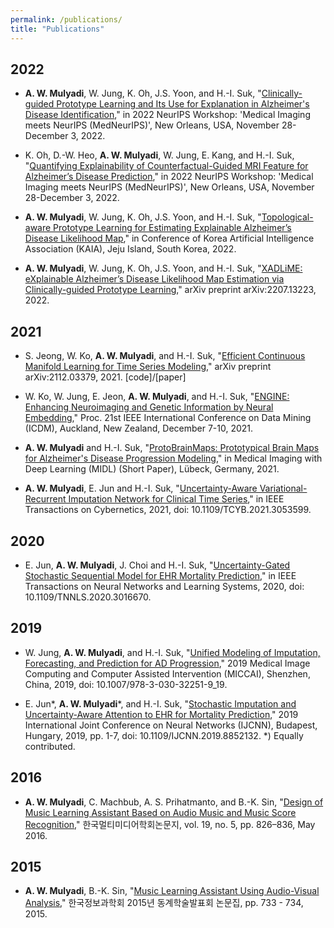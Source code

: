 ```yaml
---
permalink: /publications/
title: "Publications"
---
```

## 2022

- **A. W. Mulyadi**, W. Jung, K. Oh, J.S. Yoon, and H.-I. Suk, "[Clinically-guided Prototype Learning and Its Use for Explanation in Alzheimer's Disease Identification](-)," in 2022 NeurIPS Workshop: 'Medical Imaging meets NeurIPS (MedNeurIPS)', New Orleans, USA, November 28-December 3, 2022.

- K. Oh, D.-W. Heo, **A. W. Mulyadi**, W. Jung, E. Kang, and H.-I. Suk, "[Quantifying Explainability of Counterfactual-Guided MRI Feature for Alzheimer’s Disease Prediction](-)," in 2022 NeurIPS Workshop: 'Medical Imaging meets NeurIPS (MedNeurIPS)', New Orleans, USA, November 28-December 3, 2022.

- **A. W. Mulyadi**, W. Jung, K. Oh, J.S. Yoon, and H.-I. Suk, "[Topological-aware Prototype Learning for Estimating Explainable Alzheimer’s Disease Likelihood Map](-)," in Conference of Korea Artificial Intelligence Association (KAIA), Jeju Island, South Korea, 2022.

- **A. W. Mulyadi**, W. Jung, K. Oh, J.S. Yoon, and H.-I. Suk, "[XADLiME: eXplainable Alzheimer’s Disease Likelihood Map Estimation via Clinically-guided Prototype Learning](https://arxiv.org/abs/2207.13223)," arXiv preprint arXiv:2207.13223, 2022.

## 2021

- S. Jeong, W. Ko, **A. W. Mulyadi**, and H.-I. Suk, "[Efficient Continuous Manifold Learning for Time Series Modeling](https://arxiv.org/abs/2112.03379)," arXiv preprint arXiv:2112.03379, 2021. [code]/[paper]
  
- W. Ko, W. Jung, E. Jeon, **A. W. Mulyadi**, and H.-I. Suk,  "[ENGINE: Enhancing Neuroimaging and Genetic Information by Neural Embedding](https://ieeexplore.ieee.org/document/9679140)," Proc. 21st IEEE International Conference on Data Mining (ICDM), Auckland, New Zealand, December 7-10, 2021.

- **A. W. Mulyadi** and H.-I. Suk, "[ProtoBrainMaps: Prototypical Brain Maps for Alzheimer's Disease Progression Modeling](https://openreview.net/forum?id=O9EWFKXcXTU)," in Medical Imaging with Deep Learning (MIDL) (Short Paper), Lübeck, Germany, 2021.

- **A. W. Mulyadi**, E. Jun and H.-I. Suk, "[Uncertainty-Aware Variational-Recurrent Imputation Network for Clinical Time Series](https://ieeexplore.ieee.org/document/9370004)," in IEEE Transactions on Cybernetics, 2021, doi: 10.1109/TCYB.2021.3053599.

## 2020
- E. Jun, **A. W. Mulyadi**, J. Choi and H.-I. Suk, "[Uncertainty-Gated Stochastic Sequential Model for EHR Mortality Prediction](https://ieeexplore.ieee.org/abstract/document/9177349)," in IEEE Transactions on Neural Networks and Learning Systems, 2020, doi: 10.1109/TNNLS.2020.3016670.

## 2019
- W. Jung, **A. W. Mulyadi**, and H.-I. Suk,  "[Unified Modeling of Imputation, Forecasting, and Prediction for AD Progression](https://link.springer.com/chapter/10.1007/978-3-030-32251-9_19)," 2019 Medical Image Computing and Computer Assisted Intervention (MICCAI), Shenzhen, China, 2019, doi: 10.1007/978-3-030-32251-9_19.

- E. Jun\*, **A. W. Mulyadi**\*, and H.-I. Suk, "[Stochastic Imputation and Uncertainty-Aware Attention to EHR for Mortality Prediction](https://ieeexplore.ieee.org/abstract/document/8852132)," 2019 International Joint Conference on Neural Networks (IJCNN), Budapest, Hungary, 2019, pp. 1-7, doi: 10.1109/IJCNN.2019.8852132. *) Equally contributed.

## 2016
- **A. W. Mulyadi**, C. Machbub, A. S. Prihatmanto, and B.-K. Sin, "[Design of Music Learning Assistant Based on Audio Music and Music Score Recognition](https://doi.org/10.9717/kmms.2016.19.5.826)," 한국멀티미디어학회논문지, vol. 19, no. 5, pp. 826–836, May 2016.

## 2015
- **A. W. Mulyadi**, B.-K. Sin, "[Music Learning Assistant Using Audio-Visual Analysis](https://www.dbpia.co.kr/Journal/articleDetail?nodeId=NODE06602510)," 한국정보과학회 2015년 동계학술발표회 논문집, pp. 733 - 734, 2015. 